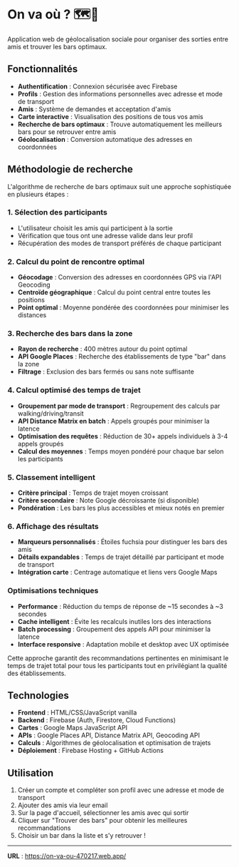 # On va où ? 🗺️🍺

Application web de géolocalisation sociale pour organiser des sorties entre amis et trouver les bars optimaux.

## Fonctionnalités

- **Authentification** : Connexion sécurisée avec Firebase
- **Profils** : Gestion des informations personnelles avec adresse et mode de transport
- **Amis** : Système de demandes et acceptation d'amis
- **Carte interactive** : Visualisation des positions de tous vos amis
- **Recherche de bars optimaux** : Trouve automatiquement les meilleurs bars pour se retrouver entre amis
- **Géolocalisation** : Conversion automatique des adresses en coordonnées

## Méthodologie de recherche

L'algorithme de recherche de bars optimaux suit une approche sophistiquée en plusieurs étapes :

### 1. Sélection des participants
- L'utilisateur choisit les amis qui participent à la sortie
- Vérification que tous ont une adresse valide dans leur profil
- Récupération des modes de transport préférés de chaque participant

### 2. Calcul du point de rencontre optimal
- **Géocodage** : Conversion des adresses en coordonnées GPS via l'API Geocoding
- **Centroïde géographique** : Calcul du point central entre toutes les positions
- **Point optimal** : Moyenne pondérée des coordonnées pour minimiser les distances

### 3. Recherche des bars dans la zone
- **Rayon de recherche** : 400 mètres autour du point optimal
- **API Google Places** : Recherche des établissements de type "bar" dans la zone
- **Filtrage** : Exclusion des bars fermés ou sans note suffisante

### 4. Calcul optimisé des temps de trajet
- **Groupement par mode de transport** : Regroupement des calculs par walking/driving/transit
- **API Distance Matrix en batch** : Appels groupés pour minimiser la latence
- **Optimisation des requêtes** : Réduction de 30+ appels individuels à 3-4 appels groupés
- **Calcul des moyennes** : Temps moyen pondéré pour chaque bar selon les participants

### 5. Classement intelligent
- **Critère principal** : Temps de trajet moyen croissant
- **Critère secondaire** : Note Google décroissante (si disponible)
- **Pondération** : Les bars les plus accessibles et mieux notés en premier

### 6. Affichage des résultats
- **Marqueurs personnalisés** : Étoiles fuchsia pour distinguer les bars des amis
- **Détails expandables** : Temps de trajet détaillé par participant et mode de transport
- **Intégration carte** : Centrage automatique et liens vers Google Maps

### Optimisations techniques
- **Performance** : Réduction du temps de réponse de ~15 secondes à ~3 secondes
- **Cache intelligent** : Évite les recalculs inutiles lors des interactions
- **Batch processing** : Groupement des appels API pour minimiser la latence
- **Interface responsive** : Adaptation mobile et desktop avec UX optimisée

Cette approche garantit des recommandations pertinentes en minimisant le temps de trajet total pour tous les participants tout en privilégiant la qualité des établissements.

## Technologies

- **Frontend** : HTML/CSS/JavaScript vanilla
- **Backend** : Firebase (Auth, Firestore, Cloud Functions)
- **Cartes** : Google Maps JavaScript API
- **APIs** : Google Places API, Distance Matrix API, Geocoding API
- **Calculs** : Algorithmes de géolocalisation et optimisation de trajets
- **Déploiement** : Firebase Hosting + GitHub Actions

## Utilisation

1. Créer un compte et compléter son profil avec une adresse et mode de transport
2. Ajouter des amis via leur email
3. Sur la page d'accueil, sélectionner les amis avec qui sortir
4. Cliquer sur "Trouver des bars" pour obtenir les meilleures recommandations
5. Choisir un bar dans la liste et s'y retrouver !

---

**URL** : https://on-va-ou-470217.web.app/
